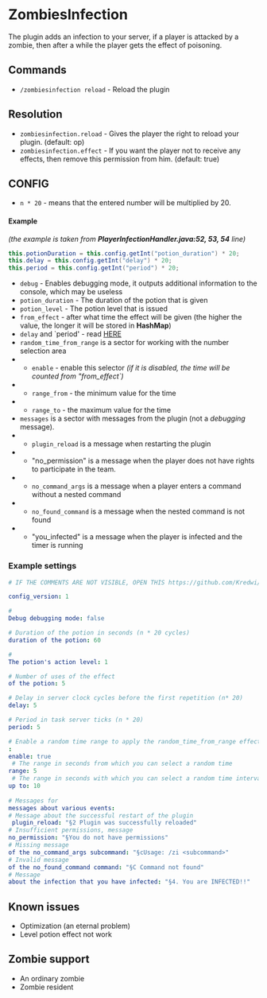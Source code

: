 # ZombiesInfection

The plugin adds an infection to your server, if a player is attacked by a zombie, then after a while the player gets the effect of poisoning.

## Commands
- `/zombiesinfection reload` - Reload the plugin

## Resolution
- `zombiesinfection.reload` - Gives the player the right to reload your plugin. (default: op)
- `zombiesinfection.effect` - If you want the player not to receive any effects, then remove this permission from him. (default: true)

## CONFIG

- `n * 20` - means that the entered number will be multiplied by 20.

#### Example
*(the example is taken from **PlayerInfectionHandler.java:52, 53, 54** line)*
```java
this.potionDuration = this.config.getInt("potion_duration") * 20;
this.delay = this.config.getInt("delay") * 20;
this.period = this.config.getInt("period") * 20;
```

- `debug` - Enables debugging mode, it outputs additional information to the console, which may be useless
- `potion_duration` - The duration of the potion that is given
- `potion_level` - The potion level that is issued
- `from_effect` - after what time the effect will be given (the higher the value, the longer it will be stored in **HashMap**)
- `delay` and `period' - read [HERE](https://hub.spigotmc.org/javadocs/spigot/org/bukkit/scheduler/BukkitScheduler.html#runTaskTimer(org.bukkit.plugin.Plugin,java.lang.Runnable,long,long))
- `random_time_from_range` is a sector for working with the number selection area
- - `enable` - enable this selector *(if it is disabled, the time will be counted from "from_effect`)*
- - `range_from` - the minimum value for the time
- - `range_to` - the maximum value for the time
- `messages` is a sector with messages from the plugin (not a *debugging* message).
- - `plugin_reload` is a message when restarting the plugin
- - "no_permission" is a message when the player does not have rights to participate in the team.
- - `no_command_args` is a message when a player enters a command without a nested command
- - `no_found_command` is a message when the nested command is not found
- - "you_infected" is a message when the player is infected and the timer is running

### Example settings
```yaml
# IF THE COMMENTS ARE NOT VISIBLE, OPEN THIS https://github.com/Kredwi/ZombiesInfection

config_version: 1

#
Debug debugging mode: false 

# Duration of the potion in seconds (n * 20 cycles)
duration of the potion: 60 

#
The potion's action level: 1 

# Number of uses of the effect
of the potion: 5

# Delay in server clock cycles before the first repetition (n* 20)
delay: 5 

# Period in task server ticks (n * 20)
period: 5

# Enable a random time range to apply the random_time_from_range effect
:
enable: true
 # The range in seconds from which you can select a random time
range: 5 
 # The range in seconds with which you can select a random time interval
up to: 10
 
# Messages for
messages about various events:
# Message about the successful restart of the plugin
 plugin_reload: "§2 Plugin was successfully reloaded"
# Insufficient permissions, message
no_permission: "§You do not have permissions"
# Missing message
of the no_command_args subcommand: "§cUsage: /zi <subcommand>"
# Invalid message
of the no_found_command command: "§C Command not found"
# Message
about the infection that you have infected: "§4. You are INFECTED!!"
```

## Known issues
- Optimization (an eternal problem)
- Level potion effect not work

## Zombie support
- An ordinary zombie
- Zombie resident
